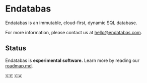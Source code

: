 # Endatabas

Endatabas is an immutable, cloud-first, dynamic SQL database.

For more information, please contact us at [hello@endatabas.com](mailto:hello@endatabas.com).

## Status

Endatabas is **experimental software.** 
Learn more by reading our [roadmap.md](https://github.com/endatabas/endb/blob/main/doc/roadmap.md).

:sweden: :canada:
